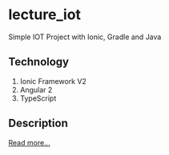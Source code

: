 # lecture_iot
Simple IOT Project with Ionic, Gradle and Java

## Technology

1. Ionic Framework V2
2. Angular 2
3. TypeScript


## Description

[Read more...](docs/DESCRIPTION.md)
